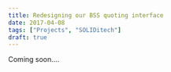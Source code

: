 ```yaml
---
title: Redesigning our BSS quoting interface
date: 2017-04-08
tags: ["Projects", "SOLIDitech"]
draft: true
---
```


Coming soon....